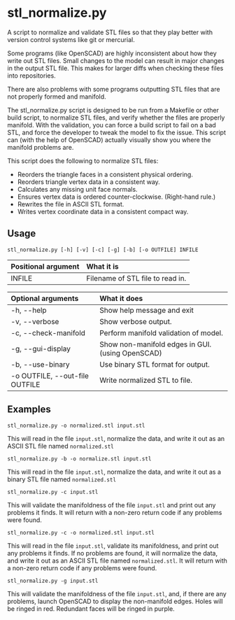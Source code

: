 stl\_normalize.py
================

A script to normalize and validate STL files so that they play better with version control systems like git or mercurial.

Some programs (like OpenSCAD) are highly inconsistent about how they write out STL files.  Small changes to the model can result in major changes in the output STL file.  This makes for larger diffs when checking these files into repositories.

There are also problems with some programs outputting STL files that are not properly formed and manifold.

The stl\_normalize.py script is designed to be run from a Makefile or other build script, to normalize STL files, and verify whether the files are properly manifold. With the validation, you can force a build script to fail on a bad STL, and force the developer to tweak the model to fix the issue.  This script can (with the help of OpenSCAD) actually visually show you where the manifold problems are.

This script does the following to normalize STL files:
* Reorders the triangle faces in a consistent physical ordering.
* Reorders triangle vertex data in a consistent way.
* Calculates any missing unit face normals.
* Ensures vertex data is ordered counter-clockwise. (Right-hand rule.)
* Rewrites the file in ASCII STL format.
* Writes vertex coordinate data in a consistent compact way.


Usage
-----

```
stl_normalize.py [-h] [-v] [-c] [-g] [-b] [-o OUTFILE] INFILE
```

Positional argument | What it is
:------------------ | :--------------------------------
INFILE              | Filename of STL file to read in.


Optional arguments             | What it does
:----------------------------- | :--------------------
-h, --help                     | Show help message and exit
-v, --verbose                  | Show verbose output.
-c, --check-manifold           | Perform manifold validation of model.
-g, --gui-display              | Show non-manifold edges in GUI. (using OpenSCAD)
-b, --use-binary               | Use binary STL format for output.
-o OUTFILE, --out-file OUTFILE | Write normalized STL to file.


Examples
--------

```
stl_normalize.py -o normalized.stl input.stl
```
This will read in the file ```input.stl```, normalize the data, and write it out as an ASCII STL file named ```normalized.stl```

```
stl_normalize.py -b -o normalize.stl input.stl
```
This will read in the file ```input.stl```, normalize the data, and write it out as a binary STL file named ```normalized.stl```

```
stl_normalize.py -c input.stl
```
This will validate the manifoldness of the file ```input.stl``` and print out any problems it finds. It will return with a non-zero return code if any problems were found.

```
stl_normalize.py -c -o normalized.stl input.stl
```
This will read in the file ```input.stl```, validate its manifoldness, and print out any problems it finds.  If no problems are found, it will normalize the data, and write it out as an ASCII STL file named ```normalized.stl```.  It will return with a non-zero return code if any problems were found.

```
stl_normalize.py -g input.stl
```
This will validate the manifoldness of the file ```input.stl```, and, if there are any problems, launch OpenSCAD to display the non-manifold edges. Holes will be ringed in red. Redundant faces will be ringed in purple.


